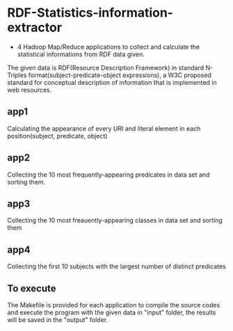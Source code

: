 # RDF-Statistics-information-extractor
- 4 Hadoop Map/Reduce applications to collect and calculate the statistical informations from RDF data given.

The given data is RDF(Resource Description Framework) in standard N-Triples format(subject-predicate-object expressions), a W3C proposed standard for conceptual description of information that is implemented in web resources.

## app1

Calculating the appearance of every URI and literal element in each position(subject, predicate, object)

## app2

Collecting the 10 most frequently-appearing predicates in data set and sorting them.

## app3

Collecting the 10 most freauently-appearing classes in data set and sorting them

## app4

Collecting the first 10 subjects with the largest number of distinct predicates

## To execute

The Makefile is provided for each application to compile the source codes and execute the program with the given data in "input" folder, the results will be saved in the "output" folder.

